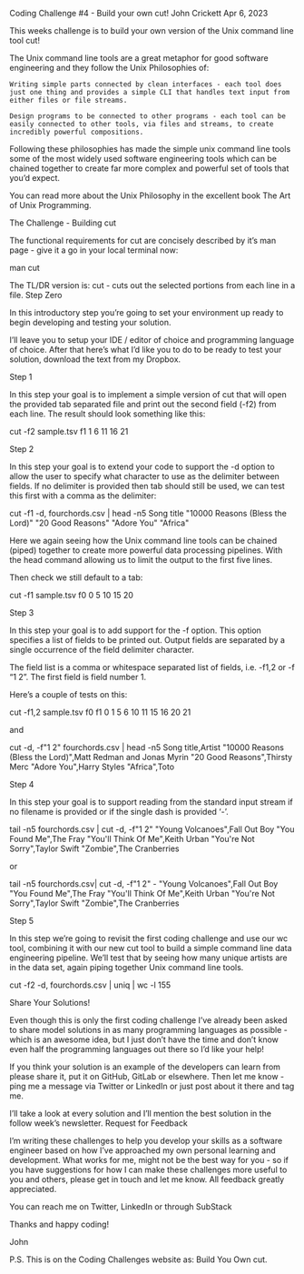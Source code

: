 Coding Challenge #4 - Build your own cut!
John Crickett
Apr 6, 2023

This weeks challenge is to build your own version of the Unix command line tool cut!

The Unix command line tools are a great metaphor for good software engineering and they follow the Unix Philosophies of:

    Writing simple parts connected by clean interfaces - each tool does just one thing and provides a simple CLI that handles text input from either files or file streams.

    Design programs to be connected to other programs - each tool can be easily connected to other tools, via files and streams, to create incredibly powerful compositions.

Following these philosophies has made the simple unix command line tools some of the most widely used software engineering tools which can be chained together to create far more complex and powerful set of tools that you’d expect.

You can read more about the Unix Philosophy in the excellent book The Art of Unix Programming.

The Challenge - Building cut

The functional requirements for cut are concisely described by it’s man page - give it a go in your local terminal now:

man cut

The TL/DR version is: cut - cuts out the selected portions from each line in a file.
Step Zero

In this introductory step you’re going to set your environment up ready to begin developing and testing your solution.

I’ll leave you to setup your IDE / editor of choice and programming language of choice. After that here’s what I’d like you to do to be ready to test your solution, download the text from my Dropbox.

Step 1

In this step your goal is to implement a simple version of cut that will open the provided tab separated file and print out the second field (-f2) from each line. The result should look something like this:

cut -f2 sample.tsv
f1
1
6
11
16
21

Step 2

In this step your goal is to extend your code to support the -d option to allow the user to specify what character to use as the delimiter between fields. If no delimiter is provided then tab should still be used, we can test this first with a comma as the delimiter:

cut -f1 -d, fourchords.csv | head -n5
Song title
"10000 Reasons (Bless the Lord)"
"20 Good Reasons"
"Adore You"
"Africa"

Here we again seeing how the Unix command line tools can be chained (piped) together to create more powerful data processing pipelines. With the head command allowing us to limit the output to the first five lines.

Then check we still default to a tab:

cut -f1 sample.tsv
f0
0
5
10
15
20

Step 3

In this step your goal is to add support for the -f option. This option specifies a list of fields to be printed out. Output fields are separated by a single occurrence of the field delimiter character.

The field list is a comma or whitespace separated list of fields, i.e. -f1,2 or -f “1 2”. The first field is field number 1.

Here’s a couple of tests on this:

cut -f1,2 sample.tsv
f0      f1
0       1
5       6
10      11
15      16
20      21

and

cut -d, -f"1 2" fourchords.csv | head -n5
Song title,Artist
"10000 Reasons (Bless the Lord)",Matt Redman and Jonas Myrin
"20 Good Reasons",Thirsty Merc
"Adore You",Harry Styles
"Africa",Toto

Step 4

In this step your goal is to support reading from the standard input stream if no filename is provided or if the single dash is provided ‘-’.

tail -n5 fourchords.csv | cut -d, -f"1 2"
"Young Volcanoes",Fall Out Boy
"You Found Me",The Fray
"You'll Think Of Me",Keith Urban
"You're Not Sorry",Taylor Swift
"Zombie",The Cranberries

or

tail -n5 fourchords.csv| cut -d, -f"1 2" -
"Young Volcanoes",Fall Out Boy
"You Found Me",The Fray
"You'll Think Of Me",Keith Urban
"You're Not Sorry",Taylor Swift
"Zombie",The Cranberries

Step 5

In this step we’re going to revisit the first coding challenge and use our wc tool, combining it with our new cut tool to build a simple command line data engineering pipeline. We’ll test that by seeing how many unique artists are in the data set, again piping together Unix command line tools.

cut -f2 -d, fourchords.csv | uniq | wc -l
155

Share Your Solutions!

Even though this is only the first coding challenge I’ve already been asked to share model solutions in as many programming languages as possible - which is an awesome idea, but I just don’t have the time and don’t know even half the programming languages out there so I’d like your help!

If you think your solution is an example of the developers can learn from please share it, put it on GitHub, GitLab or elsewhere. Then let me know - ping me a message via Twitter or LinkedIn or just post about it there and tag me.

I’ll take a look at every solution and I’ll mention the best solution in the follow week’s newsletter.
Request for Feedback

I’m writing these challenges to help you develop your skills as a software engineer based on how I’ve approached my own personal learning and development. What works for me, might not be the best way for you - so if you have suggestions for how I can make these challenges more useful to you and others, please get in touch and let me know. All feedback greatly appreciated.

You can reach me on Twitter, LinkedIn or through SubStack

Thanks and happy coding!

John

P.S. This is on the Coding Challenges website as: Build You Own cut.